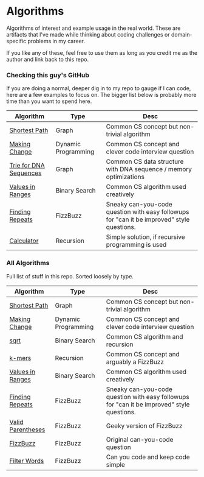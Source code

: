 # Algorithms

Algorithms of interest and example usage in the real world. These are artifacts
that I've made while thinking about coding challenges or domain-specific
problems in my career.

If you like any of these, feel free to use them as long as you credit me as the
author and link back to this repo.

### Checking this guy's GitHub

If you are doing a normal, deeper dig in to my repo to gauge if I can code, here
are a few examples to focus on. The bigger list below is probably more time than
you want to spend here.

| Algorithm       | Type     | Desc                                                                                       |
|-----------------|----------|--------------------------------------------------------------------------------------------|
| [Shortest Path](code/shortest_path/README.md)   | Graph    | Common CS concept but non-trivial algorithm                                                |
| [Making Change](code/making_change/README.md)   | Dynamic Programming | Common CS concept and clever code interview question                                                |
| [Trie for DNA Sequences](code/trie/README.md)   | Graph |   Common CS data structure with DNA sequence / memory optimizations               |
| [Values in Ranges](code/ranges/README.md) | Binary Search | Common CS algorithm used creatively |
| [Finding Repeats](code/finding_repeats/README.md) | FizzBuzz | Sneaky can-you-code question with easy followups for "can it be improved" style questions. |
| [Calculator](code/calculator/README.md) | Recursion | Simple solution, if recursive programming is used |

### All Algorithms

Full list of stuff in this repo. Sorted loosely by type.

| Algorithm       | Type     | Desc                                                                                       |
|-----------------|----------|--------------------------------------------------------------------------------------------|
| [Shortest Path](code/shortest_path/README.md)   | Graph    | Common CS concept but non-trivial algorithm                                                |
| [Making Change](code/making_change/README.md)   | Dynamic Programming | Common CS concept and clever code interview question                                                |
| [sqrt](code/sqrt/README.md)   | Binary Search | Common CS algorithm and recursion |
| [k-mers](code/kmers/README.md)   | Recursion | Common CS concept and arguably a FizzBuzz |
| [Values in Ranges](code/ranges/README.md) | Binary Search | Common CS algorithm used creatively |
| [Finding Repeats](code/finding_repeats/README.md) | FizzBuzz | Sneaky can-you-code question with easy followups for "can it be improved" style questions. |
| [Valid Parentheses](code/correct_parentheses/README.md) | FizzBuzz | Geeky version of FizzBuzz |
| [FizzBuzz](code/fizzbuzz/README.md) | FizzBuzz | Original can-you-code question |
| [Filter Words](code/filter_words/README.md) | FizzBuzz | Can you code and keep code simple |
